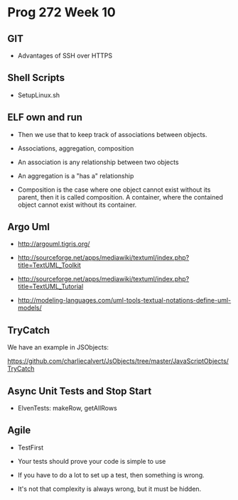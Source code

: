 Prog 272 Week 10
================



GIT
---

-   Advantages of SSH over HTTPS

Shell Scripts
-------------

-   SetupLinux.sh

ELF own and run
---------------

-   Then we use that to keep track of associations between objects.

-   Associations, aggregation, composition

-   An association is any relationship between two objects

-   An aggregation is a "has a" relationship

-   Composition is the case where one object cannot exist without its parent,
    then it is called composition. A container, where the contained object
    cannot exist without its container.

Argo Uml
--------

-   <http://argouml.tigris.org/>

-   <http://sourceforge.net/apps/mediawiki/textuml/index.php?title=TextUML_Toolkit>

-   <http://sourceforge.net/apps/mediawiki/textuml/index.php?title=TextUML_Tutorial>

-   <http://modeling-languages.com/uml-tools-textual-notations-define-uml-models/>

TryCatch
--------

We have an example in JSObjects:

<https://github.com/charliecalvert/JsObjects/tree/master/JavaScriptObjects/TryCatch>



Async Unit Tests and Stop Start
-------------------------------

-   ElvenTests: makeRow, getAllRows

Agile
-----

-   TestFirst

-   Your tests should prove your code is simple to use

-   If you have to do a lot to set up a test, then something is wrong.

-   It's not that complexity is always wrong, but it must be hidden.
